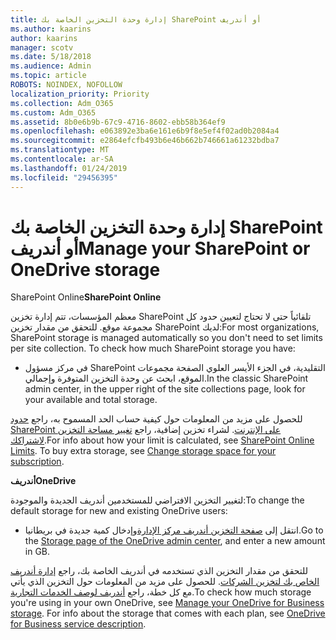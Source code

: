 ```yaml
---
title: إدارة وحدة التخزين الخاصة بك SharePoint أو أندريف
ms.author: kaarins
author: kaarins
manager: scotv
ms.date: 5/18/2018
ms.audience: Admin
ms.topic: article
ROBOTS: NOINDEX, NOFOLLOW
localization_priority: Priority
ms.collection: Adm_O365
ms.custom: Adm_O365
ms.assetid: 8b0e6b9b-67c9-4716-8602-ebb58b364ef9
ms.openlocfilehash: e063892e3ba6e161e6b9f8e5ef4f02ad0b2084a4
ms.sourcegitcommit: e2864efcfb493b6e46b662b746661a61232bdba7
ms.translationtype: MT
ms.contentlocale: ar-SA
ms.lasthandoff: 01/24/2019
ms.locfileid: "29456395"
---
```

# <a name="manage-your-sharepoint-or-onedrive-storage"></a><span data-ttu-id="79639-102">إدارة وحدة التخزين الخاصة بك SharePoint أو أندريف</span><span class="sxs-lookup"><span data-stu-id="79639-102">Manage your SharePoint or OneDrive storage</span></span>

 <span data-ttu-id="79639-103">SharePoint Online</span><span class="sxs-lookup"><span data-stu-id="79639-103">**SharePoint Online**</span></span>
  
<span data-ttu-id="79639-p101">معظم المؤسسات، تتم إدارة تخزين SharePoint تلقائياً حتى لا تحتاج لتعيين حدود كل مجموعة موقع. للتحقق من مقدار تخزين SharePoint لديك:</span><span class="sxs-lookup"><span data-stu-id="79639-p101">For most organizations, SharePoint storage is managed automatically so you don't need to set limits per site collection. To check how much SharePoint storage you have:</span></span>
  
- <span data-ttu-id="79639-106">في مركز مسؤول SharePoint التقليدية، في الجزء الأيسر العلوي الصفحة مجموعات الموقع، ابحث عن وحدة التخزين المتوفرة وإجمالي.</span><span class="sxs-lookup"><span data-stu-id="79639-106">In the classic SharePoint admin center, in the upper right of the site collections page, look for your available and total storage.</span></span>
    
<span data-ttu-id="79639-p102">للحصول على مزيد من المعلومات حول كيفية حساب الحد المسموح به، راجع [حدود SharePoint على الإنترنت](https://go.microsoft.com/fwlink/p/?LinkID=856113). لشراء تخزين إضافية، راجع [تغيير مساحة التخزين لاشتراكك](https://go.microsoft.com/fwlink/?linkid=866428).</span><span class="sxs-lookup"><span data-stu-id="79639-p102">For info about how your limit is calculated, see [SharePoint Online Limits](https://go.microsoft.com/fwlink/p/?LinkID=856113). To buy extra storage, see [Change storage space for your subscription](https://go.microsoft.com/fwlink/?linkid=866428).</span></span>
  
 <span data-ttu-id="79639-109">**أندريف**</span><span class="sxs-lookup"><span data-stu-id="79639-109">**OneDrive**</span></span>
  
<span data-ttu-id="79639-110">لتغيير التخزين الافتراضي للمستخدمين أندريف الجديدة والموجودة:</span><span class="sxs-lookup"><span data-stu-id="79639-110">To change the default storage for new and existing OneDrive users:</span></span>
  
- <span data-ttu-id="79639-111">انتقل إلى [صفحة التخزين أندريف مركز الإدارة](https://admin.onedrive.com/?v=StorageSettings)وإدخال كمية جديدة في بريطانيا.</span><span class="sxs-lookup"><span data-stu-id="79639-111">Go to the [Storage page of the OneDrive admin center](https://admin.onedrive.com/?v=StorageSettings), and enter a new amount in GB.</span></span>
    
<span data-ttu-id="79639-p103">للتحقق من مقدار التخزين الذي تستخدمه في أندريف الخاصة بك، راجع [إدارة أندريف الخاص بك لتخزين الشركات](https://go.microsoft.com/fwlink/?linkid=866429). للحصول على مزيد من المعلومات حول التخزين الذي يأتي مع كل خطة، راجع [أندريف لوصف الخدمات التجارية](https://go.microsoft.com/fwlink/p/?LinkID=826071).</span><span class="sxs-lookup"><span data-stu-id="79639-p103">To check how much storage you're using in your own OneDrive, see [Manage your OneDrive for Business storage](https://go.microsoft.com/fwlink/?linkid=866429). For info about the storage that comes with each plan, see [OneDrive for Business service description](https://go.microsoft.com/fwlink/p/?LinkID=826071).</span></span>
  

